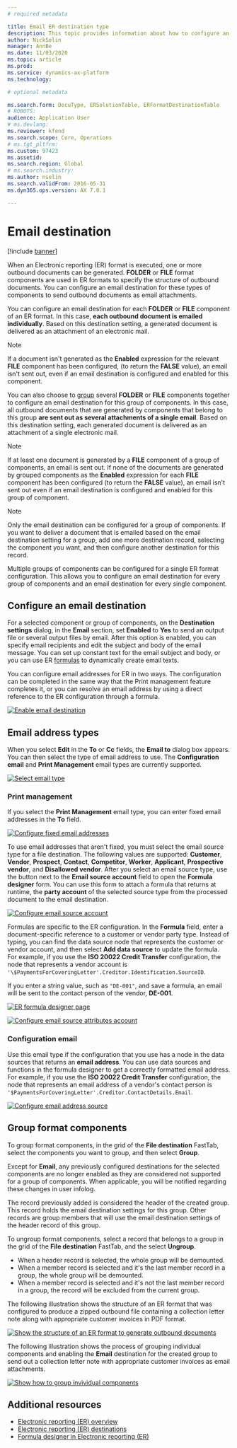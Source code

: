 ```yaml
---
# required metadata

title: Email ER destination type
description: This topic provides information about how to configure an email destination for each FOLDER or FILE component of an Electronic reporting (ER) format that is configured to generate outbound documents.
author: NickSelin
manager: AnnBe
ms.date: 11/03/2020
ms.topic: article
ms.prod: 
ms.service: dynamics-ax-platform
ms.technology: 

# optional metadata

ms.search.form: DocuType, ERSolutionTable, ERFormatDestinationTable
# ROBOTS: 
audience: Application User
# ms.devlang: 
ms.reviewer: kfend
ms.search.scope: Core, Operations
# ms.tgt_pltfrm: 
ms.custom: 97423
ms.assetid: 
ms.search.region: Global
# ms.search.industry: 
ms.author: nselin
ms.search.validFrom: 2016-05-31
ms.dyn365.ops.version: AX 7.0.1

---
```


# Email destination

[!include [banner](../includes/banner.md)]

When an Electronic reporting (ER) format is executed, one or more outbound documents can be generated. **FOLDER** or **FILE** format components are used in ER formats to specify the structure of outbound documents. You can configure an email destination for these types of components to send outbound documents as email attachments.

You can configure an email destination for each **FOLDER** or **FILE** component of an ER format. In this case, **each outbound document is emailed individually**. Based on this destination setting, a generated document is delivered as an attachment of an electronic mail.

> [!NOTE]
> If a document isn't generated as the **Enabled** expression for the relevant **FILE** component has been configured, (to return the **FALSE** value), an email isn't sent out, even if an email destination is configured and enabled for this component.

You can also choose to [group](#grouping) several **FOLDER** or **FILE** components together to configure an email destination for this group of components. In this case, all outbound documents that are generated by components that belong to this group **are sent out as several attachments of a single email**. Based on this destination setting, each generated document is delivered as an attachment of a single electronic mail.

> [!NOTE]
> If at least one document is generated by a **FILE** component of a group of components, an email is sent out. If none of the documents are generated by grouped components as the **Enabled** expression for each **FILE** component has been configured (to return the **FALSE** value), an email isn't sent out even if an email destination is configured and enabled for this group of component.

> [!NOTE]
> Only the email destination can be configured for a group of components. If you want to deliver a document that is emailed based on the email destination setting for a group, add one more destination record, selecting the component you want, and then configure another destination for this record.

Multiple groups of components can be configured for a single ER format configuration. This allows you to configure an email destination for every group of components and an email destination for every single component.

## Configure an email destination

For a selected component or group of components, on the **Destination settings** dialog, in the **Email** section, set **Enabled** to **Yes** to send an output file or several output files by email. After this option is enabled, you can specify email recipients and edit the subject and body of the email message. You can set up constant text for the email subject and body, or you can use ER [formulas](er-formula-language.md) to dynamically create email texts.

You can configure email addresses for ER in two ways. The configuration can be completed in the same way that the Print management feature completes it, or you can resolve an email address by using a direct reference to the ER configuration through a formula.

[![Enable email destination](./media/ER_Destinations-EnableSingleDestination.png)](./media/ER_Destinations-EnableSingleDestination.png)

## Email address types

When you select **Edit** in the **To** or **Cc** fields, the **Email to** dialog box appears. You can then select the type of email address to use. The **Configuration email** and **Print Management** email types are currently supported.

[![Select email type](./media/ER_Destinations-EmailSelectAddressType.png)](./media/ER_Destinations-EmailSelectAddressType.png)

### Print management

If you select the **Print Management** email type, you can enter fixed email addresses in the **To** field. 

[![Configure fixed email addresses](./media/ER_Destinations-EmailFixedAddress.png)](./media/ER_Destinations-EmailFixedAddress.png)

To use email addresses that aren't fixed, you must select the email source type for a file destination. The following values
are supported: **Customer**, **Vendor**, **Prospect**, **Contact**, **Competitor**, **Worker**, **Applicant**, **Prospective vendor**, and **Disallowed vendor**. After you select an email source type, use the button next to the **Email source account** field to open the **Formula designer** form. You can use this form to attach a formula that returns at runtime, the **party account** of the selected source type from the processed document to the email destination.

[![Configure email source account](./media/ER_Destinations-EmailDefineAddressSource.png)](./media/ER_Destinations-EmailDefineAddressSource.png)

Formulas are specific to the ER configuration. In the **Formula** field, enter a document-specific reference to a customer or vendor party type. Instead of typing, you can find the data source node that represents the customer or vendor account, and then select **Add data source** to update the formula. For example, if you use the **ISO 20022 Credit Transfer** configuration, the node that represents a vendor account is `'\$PaymentsForCoveringLetter'.Creditor.Identification.SourceID`.

If you enter a string value, such as `"DE-001"`, and save a formula, an email will be sent to the contact person of the vendor, **DE-001**.

[![ER formula designer page](./media/ER_Destinations-EmailDefineAddressSourceFormula.png)](./media/ER_Destinations-EmailDefineAddressSourceFormula.png)

[![Configure email source attributes account](./media/ER_Destinations-EmailDefineAddressSourceAttributes.png)](./media/ER_Destinations-EmailDefineAddressSourceAttributes.png)

### Configuration email

Use this email type if the configuration that you use has a node in the data sources that returns an **email address**. You can use data sources and functions in the formula designer to get a correctly formatted email address. For example, if you use the **ISO 20022 Credit Transfer** configuration, the node that represents an email address of a vendor's contact person is `'$PaymentsForCoveringLetter'.Creditor.ContactDetails.Email`.

[![Configure email address source](./media/ER_Destinations-EmailDefineAddressSource2.png)](./media/ER_Destinations-EmailDefineAddressSource2.png)

## <a name="grouping">Group format components</a>

To group format components, in the grid of the **File destination** FastTab, select the components you want to group, and then select **Group**.

Except for **Email**, any previously configured destinations for the selected components are no longer enabled as they are considered not supported for a group of components. When applicable, you will be notified regarding these changes in user infolog.

The record previously added is considered the header of the created group. This record holds the email destination settings for this group. Other records are group members that will use the email destination settings of the header record of this group.

To ungroup format components, select a record that belongs to a group in the grid of the **File destination** FastTab, and the select **Ungroup**.

- When a header record is selected, the whole group will be demounted.
- When a member record is selected and it's the last member record in a group, the whole group will be demounted.
- When a member record is selected and it's not the last member record in a group, the record will be excluded from the current group.

The following illustration shows the structure of an ER format that was configured to produce a zipped outbound file containing a collection letter note along with appropriate customer invoices in PDF format.

[![Show the structure of an ER format to generate outbound documents](./media/ER_Destinations-Email-Grouping1.png)](./media/ER_Destinations-Email-Grouping1.png)

The following illustration shows the process of grouping individual components and enabling the **Email** destination for the created group to send out a collection letter note with appropriate customer invoices as email attachments.

[![Show how to group invividual components](./media/ER_Destinations-Email-Grouping2.gif)](./media/ER_Destinations-Email-Grouping2.gif)

## Additional resources

- [Electronic reporting (ER) overview](general-electronic-reporting.md)
- [Electronic reporting (ER) destinations](electronic-reporting-destinations.md)
- [Formula designer in Electronic reporting (ER)](general-electronic-reporting-formula-designer.md)
